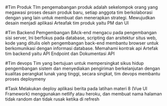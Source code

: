 #Tim Produk
TIm pengemabangan produk adalah sekelompok orang yang megawasi proses desain produk baru, setiap anggota tim berkolaborasi dengan yang lain untuk membuat dan menerapkan strategi. Mewujudkan desain menjadi aplikasi
Arteafak tim produk yaitu PM dan UI

#Tim Backend
Pemgembangan BAck-end mengacu pada pengembangan sisi server, Ini berfokus pada database, scripting dan arsitektur situs web, kode yang ditulis oleh pengembangan back-end membantu browser untuk berkomunikasi dengan informasi database. Memahami kontrak api
Artefak tim backend yaitu API Endpoint dan Dokumentasi API

#Tim devops
Tim yang bertujuan untuk mempersingkat sikus hidup pengembangan sistem dan menyediakan pengiriman berkelanjutan dengan kualitas perangkat lunak yang tinggi, secara singkat, tim devops membantu proses deploymeny

#Task
Melakukan deploy aplikasi berita pada latihan materi 8 (Vue UI Framework) menggunakan netlify atau heroku, dan membuat nama halaman tidak random dan tidak rusak ketika di refresh
